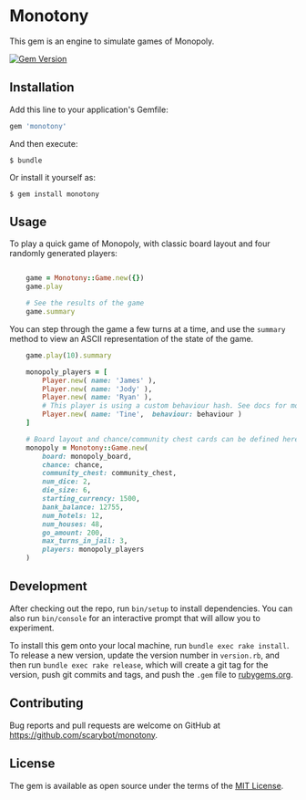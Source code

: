 # Monotony

This gem is an engine to simulate games of Monopoly.

[![Gem Version](https://badge.fury.io/rb/monotony.svg)](https://badge.fury.io/rb/monotony)

## Installation

Add this line to your application's Gemfile:

```ruby
gem 'monotony'
```

And then execute:

    $ bundle

Or install it yourself as:

    $ gem install monotony

## Usage

To play a quick game of Monopoly, with classic board layout and four randomly generated players:

```ruby

    game = Monotony::Game.new({})
    game.play

    # See the results of the game
    game.summary

```

You can step through the game a few turns at a time, and use the ```summary``` method to view an ASCII representation of the state of the game.

```ruby
    game.play(10).summary
```

```ruby
    monopoly_players = [
        Player.new( name: 'James' ),
        Player.new( name: 'Jody' ),
        Player.new( name: 'Ryan' ),
        # This player is using a custom behaviour hash. See docs for more details.
        Player.new( name: 'Tine',  behaviour: behaviour ) 
    ]

    # Board layout and chance/community chest cards can be defined here; see docs for more details.
    monopoly = Monotony::Game.new(
        board: monopoly_board,
        chance: chance,
        community_chest: community_chest,
        num_dice: 2,
        die_size: 6,
        starting_currency: 1500,
        bank_balance: 12755,
        num_hotels: 12,
        num_houses: 48,
        go_amount: 200,
        max_turns_in_jail: 3,
        players: monopoly_players
    )
```

## Development

After checking out the repo, run `bin/setup` to install dependencies. You can also run `bin/console` for an interactive prompt that will allow you to experiment.

To install this gem onto your local machine, run `bundle exec rake install`. To release a new version, update the version number in `version.rb`, and then run `bundle exec rake release`, which will create a git tag for the version, push git commits and tags, and push the `.gem` file to [rubygems.org](https://rubygems.org).

## Contributing

Bug reports and pull requests are welcome on GitHub at https://github.com/scarybot/monotony.


## License

The gem is available as open source under the terms of the [MIT License](http://opensource.org/licenses/MIT).

